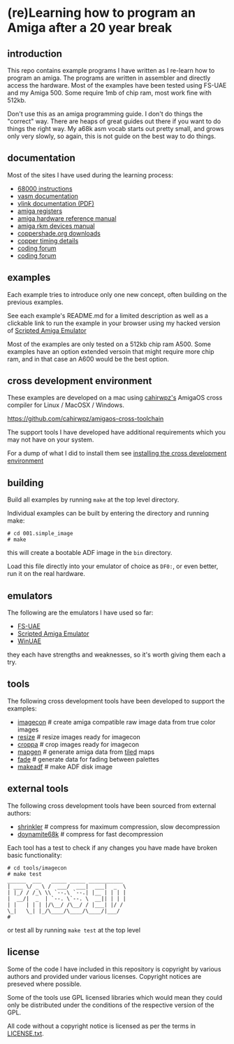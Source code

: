 (re)Learning how to program an Amiga after a 20 year break
==========================================================
introduction
------------
This repo contains example programs I have written as I re-learn how to program an amiga.  The programs are written in assembler and directly access the hardware.  Most of the examples have been tested using FS-UAE and my Amiga 500. Some require 1mb of chip ram, most work fine with 512kb.

Don't use this as an amiga programming guide. I don't do things the "correct" way. There are heaps of great guides out there if you want to do things the right way. My a68k asm vocab starts out pretty small, and grows only very slowly, so again, this is not guide on the best way to do things.

documentation
-------------
Most of the sites I have used during the learning process:
* [68000 instructions](http://68k.hax.com/)
* [vasm documentation](http://sun.hasenbraten.de/vasm/release/vasm.html)
* [vlink documentation (PDF)](http://sun.hasenbraten.de/vlink/release/vlink.pdf)
* [amiga registers](http://amigadev.elowar.com/read/ADCD_2.1/Hardware_Manual_guide/node0060.html)
* [amiga hardware reference manual](http://amigadev.elowar.com/read/ADCD_2.1/Hardware_Manual_guide/node0000.html)
* [amiga rkm devices manual](http://amigadev.elowar.com/read/ADCD_2.1/Devices_Manual_guide/node0000.html)
* [coppershade.org downloads](http://coppershade.org/articles/More!/Downloads/)
* [copper timing details](http://coppershade.org/articles/AMIGA/Agnus/Copper:_Exact_WAIT_Timing/)
* [coding forum](http://ada.untergrund.net/?p=boardforums&forum=4)
* [coding forum](http://eab.abime.net/forumdisplay.php?f=112)

examples
--------
Each example tries to introduce only one new concept, often building on the previous examples. 

See each example's README.md for a limited description as well as a clickable link to run the example in your browser using my hacked version of [Scripted Amiga Emulator](http://scriptedamigaemulator.net/)

Most of the examples are only tested on a 512kb chip ram A500. Some examples have an option extended versoin that might require more chip ram, and in that case an A600 would be the best option.

cross development environment
-----------------------------

These examples are developed on a mac using [cahirwpz's](https://github.com/cahirwpz) AmigaOS cross compiler for Linux / MacOSX / Windows.

   https://github.com/cahirwpz/amigaos-cross-toolchain

The support tools I have developed have additional requirements which you may not have on your system.

For a dump of what I did to install them see [installing the cross development environment](doc/BuildingCrossDev.md)

building
--------

Build all examples by running ``make`` at the top level directory.

Individual examples can be built by entering the directory and running make:

  ```
# cd 001.simple_image
# make
```

this will create a bootable ADF image in the ```bin``` directory.

Load this file directly into your emulator of choice as ```DF0:```, or even better, run it on the real hardware.

emulators
---------
The following are the emulators I have used so far:
   * [FS-UAE](http://fs-uae.net/) 
   * [Scripted Amiga Emulator](http://scriptedamigaemulator.net/)
   * [WinUAE](http://www.winuae.net/)
   
they each have strengths and weaknesses, so it's worth giving them each a try.

tools
-----
The following cross development tools have been developed to support the examples:

* [imagecon](tools/imagecon) # create amiga compatible raw image data from true color images
* [resize](tools/resize)     # resize images ready for imagecon
* [croppa](tools/croppa)     # crop images ready for imagecon
* [mapgen](tools/mapgen)     # generate amiga data from [tiled](http://www.mapeditor.org/) maps
* [fade](tools/fade)         # generate data for fading between palettes
* [makeadf](tools/makeadf)   # make ADF disk image

external tools
--------------
The following cross development tools have been sourced from external authors:
* [shrinkler](tools/external/shrinkler) # compress for maximum compression, slow decompression
* [doynamite68k](tools/external/doynamite68k) # compress for fast decompression

Each tool has a test to check if any changes you have made have broken basic functionality:

  ```
# cd tools/imagecon
# make test
______  ___   _____ _____ ___________
| ___ \/ _ \ /  ___/  ___|  ___|  _  \
| |_/ / /_\ \\ `--.\ `--.| |__ | | | |
|  __/|  _  | `--. \`--. \  __|| | | |
| |   | | | |/\__/ /\__/ / |___| |/ /
\_|   \_| |_/\____/\____/\____/|___/
#
```

or test all by running  ``make test`` at the top level

license
-------
Some of the code I have included in this repository is copyright by various authors and provided under various licenses. Copyright notices are preseved where possible.

Some of the tools use GPL licensed libraries which would mean they could only be distributed under the conditions of the respective version of the GPL.

All code without a copyright notice is licensed as per the terms in [LICENSE.txt](LICENSE.txt).
